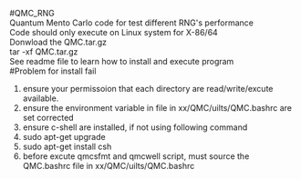 #QMC_RNG  
Quantum Mento Carlo code for test different RNG's performance  
Code should only execute on Linux system for X-86/64  
Donwload the QMC.tar.gz  
tar -xf QMC.tar.gz  
See readme file to learn how to install and execute program  
#Problem for install fail  
1. ensure your permissoion that each directory are read/write/excute available.
2. ensure the environment variable in file in xx/QMC/uilts/QMC.bashrc are set corrected 
3. ensure c-shell are installed, if not using following command
4. sudo apt-get upgrade
5. sudo apt-get install csh
6. before excute qmcsfmt and qmcwell script, must source the QMC.bashrc file in xx/QMC/uilts/QMC.bashrc

